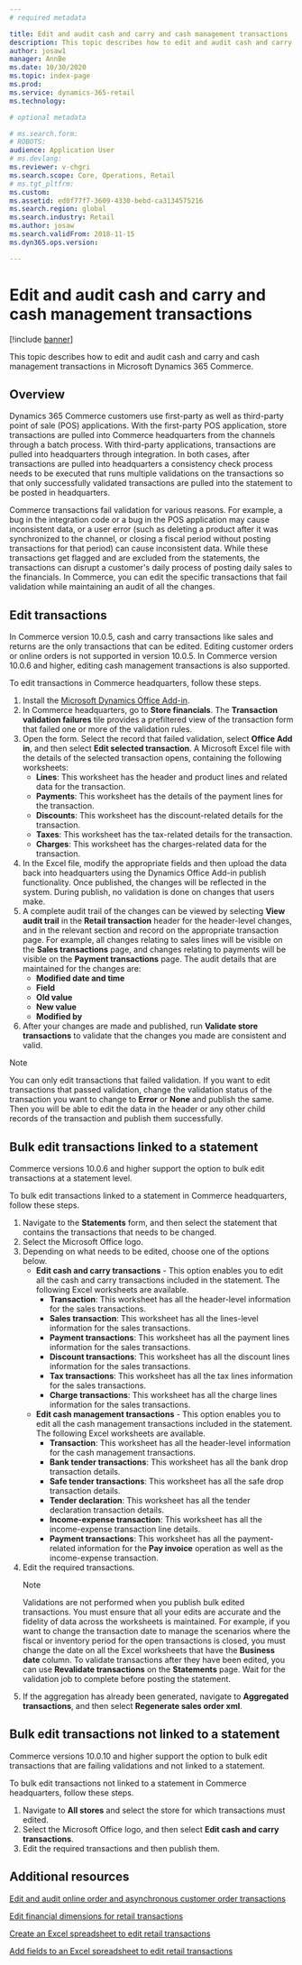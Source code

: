 ```yaml
---
# required metadata

title: Edit and audit cash and carry and cash management transactions
description: This topic describes how to edit and audit cash and carry and cash management transactions in Microsoft Dynamics 365 Commerce.
author: josaw1
manager: AnnBe
ms.date: 10/30/2020
ms.topic: index-page
ms.prod: 
ms.service: dynamics-365-retail
ms.technology: 

# optional metadata

# ms.search.form: 
# ROBOTS: 
audience: Application User
# ms.devlang: 
ms.reviewer: v-chgri
ms.search.scope: Core, Operations, Retail
# ms.tgt_pltfrm: 
ms.custom: 
ms.assetid: ed0f77f7-3609-4330-bebd-ca3134575216
ms.search.region: global
ms.search.industry: Retail
ms.author: josaw
ms.search.validFrom: 2018-11-15
ms.dyn365.ops.version: 

---
```

# Edit and audit cash and carry and cash management transactions

[!include [banner](../includes/banner.md)]

This topic describes how to edit and audit cash and carry and cash management transactions in Microsoft Dynamics 365 Commerce.

## Overview

Dynamics 365 Commerce customers use first-party as well as third-party point of sale (POS) applications. With the first-party POS application, store transactions are pulled into Commerce headquarters from the channels through a batch process. With third-party applications, transactions are pulled into headquarters through integration. In both cases, after transactions are pulled into headquarters a consistency check process needs to be executed that runs multiple validations on the transactions so that only successfully validated transactions are pulled into the statement to be posted in headquarters.

Commerce transactions fail validation for various reasons. For example, a bug in the integration code or a bug in the POS application may cause inconsistent data, or a user error (such as deleting a product after it was synchronized to the channel, or closing a fiscal period without posting transactions for that period) can cause inconsistent data. While these transactions get flagged and are excluded from the statements, the transactions can disrupt a customer's daily process of posting daily sales to the financials. In Commerce, you can edit the specific transactions that fail validation while maintaining an audit of all the changes.

## Edit transactions

In Commerce version 10.0.5, cash and carry transactions like sales and returns are the only transactions that can be edited. Editing customer orders or online orders is not supported in version 10.0.5. In Commerce version 10.0.6 and higher, editing cash management transactions is also supported.

To edit transactions in Commerce headquarters, follow these steps.

1. Install the [Microsoft Dynamics Office Add-in](https://appsource.microsoft.com/en-us/product/office/WA104379629?tab=Overview). 
1. In Commerce headquarters, go to **Store financials**. The **Transaction validation failures** tile provides a prefiltered view of the transaction form that failed one or more of the validation rules.
1. Open the form. Select the record that failed validation, select **Office Add in**, and then select **Edit selected transaction**. A Microsoft Excel file with the details of the selected transaction opens, containing the following worksheets:
    - **Lines**: This worksheet has the header and product lines and related data for the transaction.
    - **Payments**: This worksheet has the details of the payment lines for the transaction.
    - **Discounts**: This worksheet has the discount-related details for the transaction.
    - **Taxes**: This worksheet has the tax-related details for the transaction.
    - **Charges**: This worksheet has the charges-related data for the transaction.
1. In the Excel file, modify the appropriate fields and then upload the data back into headquarters using the Dynamics Office Add-in publish functionality. Once published, the changes will be reflected in the system. During publish, no validation is done on changes that users make.
1. A complete audit trail of the changes can be viewed by selecting **View audit trail** in the **Retail transaction** header for the header-level changes, and in the relevant section and record on the appropriate transaction page. For example, all changes relating to sales lines will be visible on the **Sales transactions** page, and changes relating to payments will be visible on the **Payment transactions** page. The audit details that are maintained for the changes are:
    - **Modified date and time**
    - **Field**
    - **Old value**
    - **New value**
    - **Modified by**
1. After your changes are made and published, run **Validate store transactions** to validate that the changes you made are consistent and valid.

> [!NOTE]
> You can only edit transactions that failed validation. If you want to edit transactions that passed validation, change the validation status of the transaction you want to change to **Error** or **None** and publish the same. Then you will be able to edit the data in the header or any other child records of the transaction and publish them successfully. 
  
## Bulk edit transactions linked to a statement

Commerce versions 10.0.6 and higher support the option to bulk edit transactions at a statement level.

To bulk edit transactions linked to a statement in Commerce headquarters, follow these steps.

1. Navigate to the **Statements** form, and then select the statement that contains the transactions that needs to be changed.
1. Select the Microsoft Office logo.
1. Depending on what needs to be edited, choose one of the options below.
    - **Edit cash and carry transactions** - This option enables you to edit all the cash and carry transactions included in the statement. The following Excel worksheets are available.
      - **Transaction**: This worksheet has all the header-level information for the sales transactions.
      - **Sales transaction**: This worksheet has all the lines-level information for the sales transactions.
      - **Payment transactions**: This worksheet has all the payment lines information for the sales transactions.
      - **Discount transactions**: This worksheet has all the discount lines information for the sales transactions.
      - **Tax transactions**: This worksheet has all the tax lines information for the sales transactions.
      - **Charge transactions**: This worksheet has all the charge lines information for the sales transactions.
    - **Edit cash management transactions** - This option enables you to edit all the cash management transactions included in the statement. The following Excel worksheets are available.
      - **Transaction**: This worksheet has all the header-level information for the cash management transactions.
      - **Bank tender transactions**: This worksheet has all the bank drop transaction details.
      - **Safe tender transactions**: This worksheet has all the safe drop transaction details.
      - **Tender declaration**: This worksheet has all the tender declaration transaction details.
      - **Income-expense transaction**: This worksheet has all the income-expense transaction line details.
      - **Payment transactions**: This worksheet has all the payment-related information for the **Pay invoice** operation as well as the income-expense transaction.
1. Edit the required transactions.
    > [!NOTE]
    > Validations are not performed when you publish bulk edited transactions. You must ensure that all your edits are accurate and the fidelity of data across the worksheets is maintained. For example, if you want to change the transaction date to manage the scenarios where the fiscal or inventory period for the open transactions is closed, you must change the date on all the Excel worksheets that have the **Business date** column. To validate transactions after they have been edited, you can use **Revalidate transactions** on the **Statements** page. Wait for the validation job to complete before posting the statement.
1. If the aggregation has already been generated, navigate to **Aggregated transactions**, and then select **Regenerate sales order xml**.

## Bulk edit transactions not linked to a statement

Commerce versions 10.0.10 and higher support the option to bulk edit transactions that are failing validations and not linked to a statement.

To bulk edit transactions not linked to a statement in Commerce headquarters, follow these steps.

1. Navigate to **All stores** and select the store for which transactions must edited.
1. Select the Microsoft Office logo, and then select **Edit cash and carry transactions**.
1. Edit the required transactions and then publish them.

## Additional resources

[Edit and audit online order and asynchronous customer order transactions](edit-order-trans.md)

[Edit financial dimensions for retail transactions](edit-financial-dim.md)

[Create an Excel spreadsheet to edit retail transactions](create-excel-edit.md)

[Add fields to an Excel spreadsheet to edit retail transactions](add-fields-excel.md)
